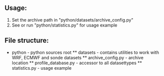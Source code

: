 ## Usage:

1) Set the archive path in "python/datasets/archive_config.py"
2) See or run "python/statistics.py" for usage example

## File structure:

* python                          - python sources root
  ** datasets                     - contains utilities to work with WRF, ECMWF and sonde datasets
    ** archive_config.py          - archive location
  ** profile_database.py          - accessor to all datasettypes
  ** statistics.py                - usage example